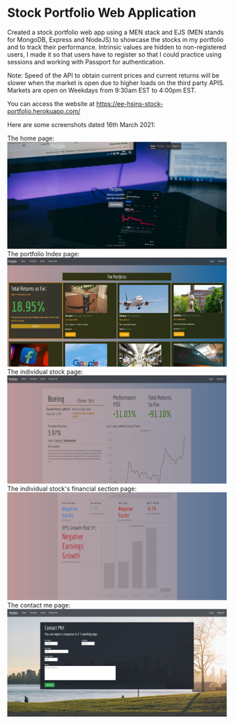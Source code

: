 <h1>Stock Portfolio Web Application</h1>

Created a stock portfolio web app using a MEN stack and EJS (MEN stands for MongoDB, Express and NodeJS) to showcase the stocks in my portfolio and to track their performance. 
Intrinsic values are hidden to non-registered users, I made it so that users have to register so that I could practice using sessions and working with Passport for authentication.

Note: Speed of the API to obtain current prices and current returns will be slower when the market is open due to higher loads on the third party APIS. Markets are open on Weekdays from 9:30am EST to 4:00pm EST. 

You can access the website at https://ee-hsins-stock-portfolio.herokuapp.com/ 

Here are some screenshots dated 16th March 2021:

The home page:
<img src="readme_images/homePageScreenshot.JPG">
The portfolio Index page:
<img src="readme_images/portfolioPageScreenshot.JPG">
The individual stock page:
<img src="readme_images/individualStockScreenshot.JPG">
The individual stock's financial section page:
<img src="readme_images/individualStockFinancialsScreenshot.JPG">
The contact me page:
<img src="readme_images/contactPageScreenshot.JPG">
